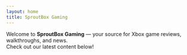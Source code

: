 ```yaml
---
layout: home
title: SproutBox Gaming
---
```




Welcome to **SproutBox Gaming** — your source for Xbox game reviews, walkthroughs, and news.  
Check out our latest content below!
